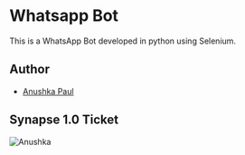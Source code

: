 # Whatsapp Bot
This is a WhatsApp Bot developed in python using Selenium.

## Author
- [Anushka Paul](https://github.com/pilipi-puu-puu)

## Synapse 1.0 Ticket
![Anushka](https://user-images.githubusercontent.com/87390353/215503223-7efb9002-0de0-4646-b5de-2cb247795bc1.png)
